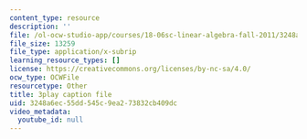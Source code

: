```yaml
---
content_type: resource
description: ''
file: /ol-ocw-studio-app/courses/18-06sc-linear-algebra-fall-2011/3248a6ec55dd545c9ea273832cb409dc_cfn2ZUuWPd0.vtt
file_size: 13259
file_type: application/x-subrip
learning_resource_types: []
license: https://creativecommons.org/licenses/by-nc-sa/4.0/
ocw_type: OCWFile
resourcetype: Other
title: 3play caption file
uid: 3248a6ec-55dd-545c-9ea2-73832cb409dc
video_metadata:
  youtube_id: null
---
```

